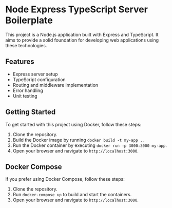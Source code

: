 # Node Express TypeScript Server Boilerplate

This project is a Node.js application built with Express and TypeScript. It aims to provide a solid foundation for developing web applications using these technologies.

## Features

- Express server setup
- TypeScript configuration
- Routing and middleware implementation
- Error handling
- Unit testing

## Getting Started

To get started with this project using Docker, follow these steps:

1. Clone the repository.
2. Build the Docker image by running `docker build -t my-app .`.
3. Run the Docker container by executing `docker run -p 3000:3000 my-app`.
4. Open your browser and navigate to `http://localhost:3000`.

## Docker Compose

If you prefer using Docker Compose, follow these steps:

1. Clone the repository.
2. Run `docker-compose up` to build and start the containers.
3. Open your browser and navigate to `http://localhost:3000`.
